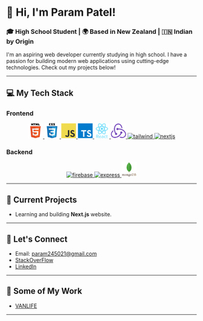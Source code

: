 # 👋 Hi, I'm Param Patel!

### 🎓 High School Student | 🌍 Based in New Zealand | 🇮🇳 Indian by Origin

I'm an aspiring web developer currently studying in high school. I have a passion for building modern web applications using cutting-edge technologies. Check out my projects below!

---

## 💻 My Tech Stack

### Frontend

<p align="center">
    <a href="https://www.w3.org/html/" target="_blank" rel="noreferrer">
      <img
        src="https://raw.githubusercontent.com/devicons/devicon/master/icons/html5/html5-original-wordmark.svg"
        alt="html5"
        width="40"
        height="40"
      />
    </a>
    <a href="https://www.w3schools.com/css/" target="_blank" rel="noreferrer">
      <img
        src="https://raw.githubusercontent.com/devicons/devicon/master/icons/css3/css3-original-wordmark.svg"
        alt="css3"
        width="40"
        height="40"
      />
    </a>
    <a
      href="https://developer.mozilla.org/en-US/docs/Web/JavaScript"
      target="_blank" rel="noreferrer"
    >
      <img
        src="https://raw.githubusercontent.com/devicons/devicon/master/icons/javascript/javascript-original.svg"
        alt="javascript"
        width="40"
        height="40"
      />
    </a>
    <a href="https://www.typescriptlang.org/" target="_blank" rel="noreferrer">
      <img
        src="https://raw.githubusercontent.com/devicons/devicon/master/icons/typescript/typescript-original.svg"
        alt="typescript"
        width="40"
        height="40"
      />
    </a>
    <a href="https://reactjs.org/" target="_blank" rel="noreferrer">
      <img
        src="https://raw.githubusercontent.com/devicons/devicon/master/icons/react/react-original-wordmark.svg"
        alt="react"
        width="40"
        height="40"
      />
    </a>
    <a href="https://redux.js.org" target="_blank" rel="noreferrer">
      <img
        src="https://raw.githubusercontent.com/devicons/devicon/master/icons/redux/redux-original.svg"
        alt="redux"
        width="40"
        height="40"
      />
    </a>
    <a href="https://tailwindcss.com/" target="_blank" rel="noreferrer">
      <img
        src="https://www.vectorlogo.zone/logos/tailwindcss/tailwindcss-icon.svg"
        alt="tailwind"
        width="40"
        height="40"
      />
    </a>
    <a href="https://nextjs.org/" target="_blank" rel="noreferrer">
      <img
        src="https://images.seeklogo.com/logo-png/32/1/next-js-logo-png_seeklogo-321806.png?v=1957363170977474520"
        alt="nextjs"
        width="40"
        height="40"
      />
    </a>
</p>

### Backend

<p align="center">
    <a href="https://firebase.google.com/" target="_blank" rel="noreferrer">
      <img
        src="https://www.vectorlogo.zone/logos/firebase/firebase-icon.svg"
        alt="firebase"
        width="40"
        height="40"
      />
    </a>
    <a href="https://expressjs.com/" target="_blank" rel="noreferrer">
      <img
        src="https://user-images.githubusercontent.com/46530103/149555718-00be7ed3-3c62-42e4-a9af-cf11845a4e4d.jpg"
        alt="express"
        height="40"
      />
    </a>
    <a href="https://www.mongodb.com/" target="_blank" rel="noreferrer">
      <img
        src="https://raw.githubusercontent.com/devicons/devicon/master/icons/mongodb/mongodb-original-wordmark.svg"
        alt="mongodb"
        width="40"
        height="40"
      />
    </a>
</p>

---

## 🌱 Current Projects
- Learning and building **Next.js** website.

---

## 📧 Let's Connect
- Email: param245021@gmail.com
- [StackOverFlow](https://stackoverflow.com/users/24532252/param)
- [LinkedIn](https://www.linkedin.com/in/param-patel-a61872330)

---

## 🚀 Some of My Work

- [VANLIFE](https://strong-gumdrop-b69d4a.netlify.app/)

---
